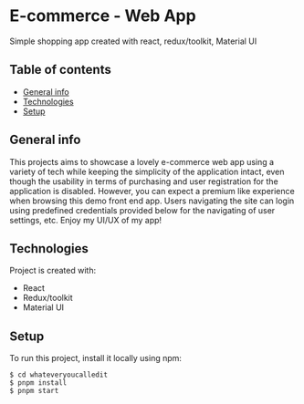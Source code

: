 # E-commerce - Web App

Simple shopping app created with react, redux/toolkit, Material UI 

## Table of contents
* [General info](#general-info)
* [Technologies](#technologies)
* [Setup](#setup)


## General info

This projects aims to showcase a lovely e-commerce web app using a variety of tech while keeping the simplicity of the application intact, even though the usability in terms of purchasing and user registration for the application is disabled. However, you can expect a premium like experience when browsing this demo front end app. Users navigating the site can login using predefined credentials provided below for the navigating of user settings, etc. Enjoy my UI/UX of my app! 

	
## Technologies
Project is created with:
* React
* Redux/toolkit
* Material UI
	
## Setup
To run this project, install it locally using npm:

```
$ cd whateveryoucalledit
$ pnpm install
$ pnpm start
```

